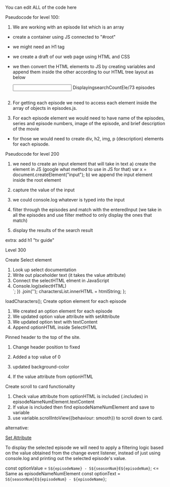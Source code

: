You can edit ALL of the code here

Pseudocode for level 100:

1. We are working with an episode list which is an array

- create a container using JS connected to "#root"
- we might need an H1 tag
- we create a draft of our web page using HTML and CSS
- we then convert the HTML elements to JS by creating variables and append them inside the other according to our HTML tree layout as below

  <input id="search-input"/>
  <span class="search-result-info">Displaying<span class="serach-count">searchCountEle</span>/73 episodes</span>
  <div id="root">
    <div class="cards-container">
      <div class="episode-info-card">
        <span class="episode-name-num-holder">
          <p class="episode-name-num-text"></p>
        </span>
        <div class="">
          <img class= "medium-img" src="">
        </div>
        <div class="episode-description-container">
          <p class="episode-description"></p>
        </div>
      </div>
    </div>
  </div>

2. For getting each episode we need to access each element inside the array of objects in episodes.js.

3. For each episode element we would need to have name of the episodes, series and episode numbers, image of the episode, and brief description of the movie

- for those we would need to create div, h2, img, p (description) elements for each episode.

Pseudocode for level 200

1. we need to create an input element that will take in text
   a) create the element in JS (google what method to use in JS for that)
   var x = document.createElement("input");
   b) we append the input element inside the root element

2. capture the value of the input
3. we could console.log whatever is typed into the input
4. filter through the episodes and match with the enteredInput (we take in all the episodes and use filter method to only display the ones that match)
5. display the results of the search result

extra: add h1 "tv guide"

Level 300

Create Select element

1. Look up select documentation
2. Write out placeholder text (it takes the value attribute)
3. Connect the selectHTML elment in JavaScript
4. Console.log(selectHTML)
   </li>
   `;
   })
   .join('');
   charactersList.innerHTML = htmlString;
   };

loadCharacters();
Create option element for each episode

1. We created an option element for each episode
2. We updated option value attribute with setAttribute
3. We updated option text with textContent
4. Append optionHTML inside SelectHTML

Pinned header to the top of the site.

1. Change header position to fixed
2. Added a top value of 0
3. updated background-color

4. If the value attribute from optionHTML

Create scroll to card functionality

1. Check value attribute from optionHTML is included (.includes) in episodeNameNumElement.textContent
2. If value is included then find episodeNameNumElement and save to variable
3. use variable.scrollIntoView({behaviour: smooth}) to scroll down to card.

alternative:

[Set Attribute](<https://www.javatpoint.com/javascript-setattribute#:~:text=%E2%86%92%20%E2%86%90%20prev-,JavaScript%20setAttribute(),update%20the%20existing%20attribute's%20value.>)

To display the selected episode we will need to apply a filtering logic based on the value obtained from the change event listener, instead of just using console.log and printing out the selected episode's value.

const optionValue = `S${episodeName} - S${seasonNum}E${episodeNum}`; <= Same as episodeNameNumElement
const optionText = `S${seasonNum}E${episodeNum} - ${episodeName}`;
